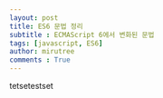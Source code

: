 ```yaml
---
layout: post
title: ES6 문법 정리
subtitle : ECMAScript 6에서 변화된 문법
tags: [javascript, ES6]
author: mirutree
comments : True
---
```

tetsetestset
